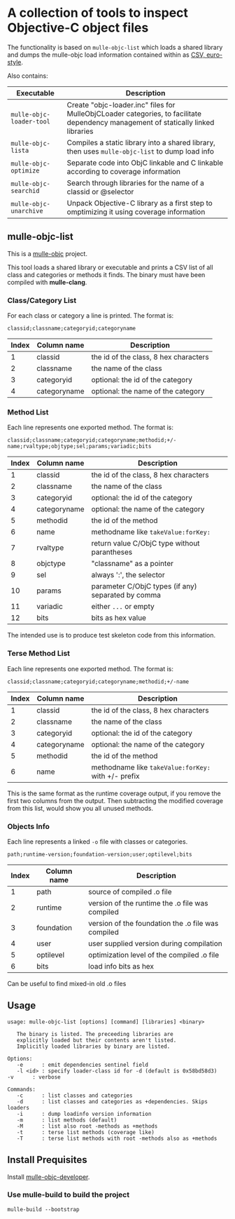 
# A collection of tools to inspect Objective-C object files

The functionality is based on `mulle-objc-list` which loads a shared
library and dumps the mulle-objc load information contained within as
[CSV, euro-style](https://en.wikipedia.org/wiki/Comma-separated_values).

Also contains:

Executable               | Description
-------------------------|------------------------
`mulle-objc-loader-tool` | Create "objc-loader.inc" files for MulleObjCLoader categories, to facilitate dependency management of statically linked libraries
`mulle-objc-lista`       | Compiles a static library into a shared library, then uses `mulle-objc-list` to dump load info
`mulle-objc-optimize`    | Separate code into ObjC linkable and C linkable according to coverage information
`mulle-objc-searchid`    | Search through libraries for the name of a classid or @selector
`mulle-objc-unarchive`   | Unpack Objective-C library as a first step to omptimizing it using coverage information


## mulle-objc-list

This is a [mulle-objc](https://github.com/mulle-objc) project.

This tool loads a shared library or executable and prints a CSV list of all
class and categories or methods it finds. The binary must have been
compiled with **mulle-clang**.


### Class/Category List

For each class or category a line is printed. The format is:

`classid;classname;categoryid;categoryname`

Index | Column name  | Description
------|--------------|---------------------------------
1     | classid      |  the id of the class, 8 hex characters
2     | classname    |  the name of the class
3     | categoryid   |  optional: the id of the category
4     | categoryname |  optional: the name of the category


### Method List

Each line represents one exported method. The format is:

`classid;classname;categoryid;categoryname;methodid;+/-name;rvaltype;objtype;sel;params;variadic;bits`

Index | Column name  | Description
------|--------------|---------------------------------
1     | classid      |  the id of the class, 8 hex characters
2     | classname    |  the name of the class
3     | categoryid   |  optional: the id of the category
4     | categoryname |  optional: the name of the category
5     | methodid     |  the id of the method
6     | name         |  methodname like `takeValue:forKey:`
7     | rvaltype     |  return value C/ObjC type without parantheses
8     | objctype     |  "classname" as a pointer
9     | sel          |  always ':', the selector
10    | params       |  parameter C/ObjC types (if any) separated by comma
11    | variadic     |  either `...` or empty
12    | bits         |  bits as hex value

The intended use is to produce test skeleton code from this information.


### Terse Method List

Each line represents one exported method. The format is:

`classid;classname;categoryid;categoryname;methodid;+/-name`

Index | Column name  | Description
------|--------------|---------------------------------
1     | classid      |  the id of the class, 8 hex characters
2     | classname    |  the name of the class
3     | categoryid   |  optional: the id of the category
4     | categoryname |  optional: the name of the category
5     | methodid     |  the id of the method
6     | name         |  methodname like `takeValue:forKey:` with +/- prefix


This is the same format as the runtime coverage output, if you remove the first
two columns from the output. Then subtracting the modified coverage from this
list, would show you all unused methods.


### Objects Info

Each line represents a linked `-o` file with classes or categories.

`path;runtime-version;foundation-version;user;optilevel;bits`


Index | Column name  | Description
------|--------------|---------------------------------
1     | path         | source of compiled .o file
2     | runtime      | version of the runtime the .o file was compiled
3     | foundation   | version of the foundation the .o file was compiled
4     | user         | user supplied version during compilation
5     | optilevel    | optimization level of the compiled .o file
6     | bits         | load info bits as hex


Can be useful to find mixed-in old .o files


## Usage

```
usage: mulle-objc-list [options] [command] [libraries] <binary>

   The binary is listed. The preceeding libraries are
   explicitly loaded but their contents aren't listed.
   Implicitly loaded libraries by binary are listed.

Options:
   -e      : emit dependencies sentinel field
   -l <id> : specify loader-class id for -d (default is 0x58bd58d3)   -v      : verbose

Commands:
   -c      : list classes and categories
   -d      : list classes and categories as +dependencies. Skips loaders
   -i      : dump loadinfo version information
   -m      : list methods (default)
   -M      : list also root -methods as +methods
   -t      : terse list methods (coverage like)
   -T      : terse list methods with root -methods also as +methods
```


## Install Prequisites

Install [mulle-objc-developer](https://github.com/mulle-obj/mulle-objc-developer).


### Use **mulle-build** to build the project

```
mulle-build --bootstrap
```
